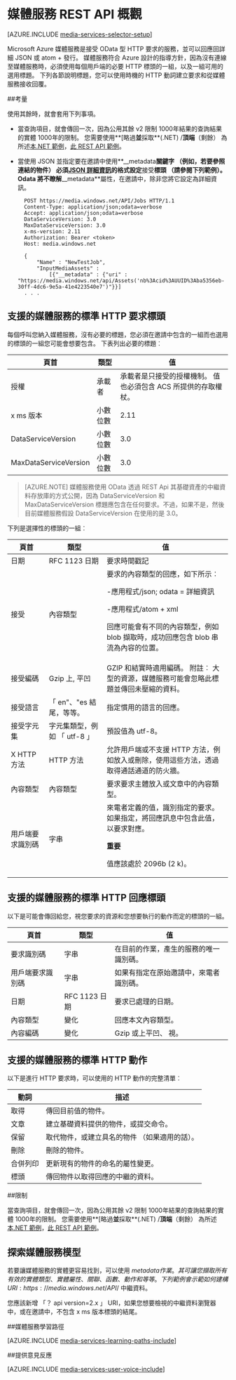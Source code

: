 <properties 
    pageTitle="媒體服務 REST API 概觀 |Microsoft Azure" 
    description="媒體服務 REST API 概觀" 
    services="media-services" 
    documentationCenter="" 
    authors="Juliako" 
    manager="erikre" 
    editor=""/>

<tags 
    ms.service="media-services" 
    ms.workload="media" 
    ms.tgt_pltfrm="na" 
    ms.devlang="dotnet" 
    ms.topic="article" 
    ms.date="10/12/2016"
    ms.author="juliako"/>


# <a name="media-services-rest-api-overview"></a>媒體服務 REST API 概觀 

[AZURE.INCLUDE [media-services-selector-setup](../../includes/media-services-selector-setup.md)]

Microsoft Azure 媒體服務是接受 OData 型 HTTP 要求的服務，並可以回應回詳細 JSON 或 atom + 發行。 媒體服務符合 Azure 設計的指導方針，因為沒有連線至媒體服務時，必須使用每個用戶端的必要 HTTP 標頭的一組，以及一組可用的選用標題。 下列各節說明標題，您可以使用時機的 HTTP 動詞建立要求和從媒體服務接收回覆。

##<a name="considerations"></a>考量 

使用其餘時，就會套用下列事項。

- 當查詢項目，就會傳回一次，因為公用其餘 v2 限制 1000年結果的查詢結果的實體 1000年的限制。 您需要使用**[略過**並**採取**(.NET) /**頂端**（剩餘） 為所述[本.NET 範例](media-services-dotnet-manage-entities.md#enumerating-through-large-collections-of-entities)，[此 REST API 範例](media-services-rest-manage-entities.md#enumerating-through-large-collections-of-entities)。 

- 當使用 JSON 並指定要在邀請中使用**__metadata**關鍵字 （例如，若要參照連結的物件） 必須[JSON 詳細資訊](http://www.odata.org/documentation/odata-version-3-0/json-verbose-format/)的格式設定**接受**標頭 （請參閱下列範例）。 Odata 將不瞭解**__metadata**屬性，在邀請中，除非您將它設定為詳細資訊。  

        POST https://media.windows.net/API/Jobs HTTP/1.1
        Content-Type: application/json;odata=verbose
        Accept: application/json;odata=verbose
        DataServiceVersion: 3.0
        MaxDataServiceVersion: 3.0
        x-ms-version: 2.11
        Authorization: Bearer <token> 
        Host: media.windows.net
        
        {
            "Name" : "NewTestJob", 
            "InputMediaAssets" : 
                [{"__metadata" : {"uri" : "https://media.windows.net/api/Assets('nb%3Acid%3AUUID%3Aba5356eb-30ff-4dc6-9e5a-41e4223540e7')"}}]
        . . . 
        

## <a name="standard-http-request-headers-supported-by-media-services"></a>支援的媒體服務的標準 HTTP 要求標頭

每個呼叫您納入媒體服務，沒有必要的標題，您必須在邀請中包含的一組而也選用的標頭的一組您可能會想要包含。 下表列出必要的標題︰


頁首|類型|值
---|---|---
授權|承載者|承載者是只接受的授權機制。 值也必須包含 ACS 所提供的存取權杖。
x ms 版本|小數位數|2.11
DataServiceVersion|小數位數|3.0
MaxDataServiceVersion|小數位數|3.0



>[AZURE.NOTE] 媒體服務使用 OData 透過 REST Api 其基礎資產的中繼資料存放庫的方式公開，因為 DataServiceVersion 和 MaxDataServiceVersion 標題應包含在任何要求。不過，如果不是，然後目前媒體服務假設 DataServiceVersion 在使用的是 3.0。

下列是選擇性的標頭的一組︰

頁首|類型|值
---|---|---
日期|RFC 1123 日期|要求時間戳記
接受|內容類型|要求的內容類型的回應，如下所示︰<p> -應用程式/json; odata = 詳細資訊<p> -應用程式/atom + xml<p> 回應可能會有不同的內容類型，例如 blob 擷取時，成功回應包含 blob 串流為內容的位置。
接受編碼|Gzip 上, 平凹|GZIP 和結實時適用編碼。 附註︰ 大型的資源，媒體服務可能會忽略此標題並傳回未壓縮的資料。
接受語言|「 en"、"es 結尾，等等。|指定慣用的語言的回應。
接受字元集|字元集類型，例如 「 utf-8 」|預設值為 utf-8。
X HTTP 方法|HTTP 方法|允許用戶端或不支援 HTTP 方法，例如放入或刪除，使用這些方法，透過取得通話通道的防火牆。
內容類型|內容類型|要求要求主體放入或文章中的內容類型。
用戶端要求識別碼|字串|來電者定義的值，識別指定的要求。 如果指定，將回應訊息中包含此值，以要求對應。 <p><p>**重要**<p>值應該處於 2096b (2 k)。

## <a name="standard-http-response-headers-supported-by-media-services"></a>支援的媒體服務的標準 HTTP 回應標頭

以下是可能會傳回給您，視您要求的資源和您想要執行的動作而定的標頭的一組。


頁首|類型|值
---|---|---
要求識別碼|字串|在目前的作業，產生的服務的唯一識別碼。
用戶端要求識別碼|字串|如果有指定在原始邀請中，來電者識別碼。
日期|RFC 1123 日期|要求已處理的日期。
內容類型|變化|回應本文內容類型。
內容編碼|變化|Gzip 或上平凹、 視。


## <a name="standard-http-verbs-supported-by-media-services"></a>支援的媒體服務的標準 HTTP 動作

以下是進行 HTTP 要求時，可以使用的 HTTP 動作的完整清單︰


動詞|描述
---|---
取得|傳回目前值的物件。
文章|建立基礎資料提供的物件，或提交命令。
保留|取代物件，或建立具名的物件 （如果適用的話）。
刪除|刪除的物件。
合併列印|更新現有的物件的命名的屬性變更。
標頭|傳回物件以取得回應的中繼的資料。

##<a name="limitation"></a>限制

當查詢項目，就會傳回一次，因為公用其餘 v2 限制 1000年結果的查詢結果的實體 1000年的限制。 您需要使用**[略過**並**採取**(.NET) /**頂端**（剩餘） 為所述[本.NET 範例](media-services-dotnet-manage-entities.md#enumerating-through-large-collections-of-entities)，[此 REST API 範例](media-services-rest-manage-entities.md#enumerating-through-large-collections-of-entities)。 


## <a name="discovering-media-services-model"></a>探索媒體服務模型

若要讓媒體服務的實體更容易找到，可以使用 $metadata 作業。 其可讓您擷取所有有效的實體類型、 實體屬性、 關聯、 函數、 動作和等等。 下列範例會示範如何建構 URI: https://media.windows.net/API/$ 中繼資料。

您應該新增 「？ api version=2.x 」 URI，如果您想要檢視的中繼資料瀏覽器中，或在邀請中，不包含 x ms 版本標頭的結尾。



##<a name="media-services-learning-paths"></a>媒體服務學習路徑

[AZURE.INCLUDE [media-services-learning-paths-include](../../includes/media-services-learning-paths-include.md)]

##<a name="provide-feedback"></a>提供意見反應

[AZURE.INCLUDE [media-services-user-voice-include](../../includes/media-services-user-voice-include.md)]





 
